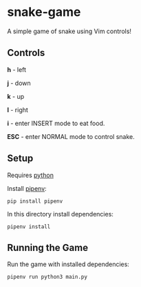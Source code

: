 # snake-game
A simple game of snake using Vim controls!

## Controls
**h** - left

**j** - down

**k** - up

**l** - right

**i** - enter INSERT mode to eat food.

**ESC** - enter NORMAL mode to control snake.

## Setup
Requires [python](https://www.python.org/downloads/)

Install [pipenv](https://pipenv.pypa.io/en/latest/):
``` shell
pip install pipenv
```

In this directory install dependencies:
``` shell
pipenv install
```

## Running the Game
Run the game with installed dependencies:
``` shell
pipenv run python3 main.py
```